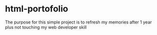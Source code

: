 # html-portofolio
The purpose for this simple project is to refresh my memories after 1 year plus not touching  my web developer skill
